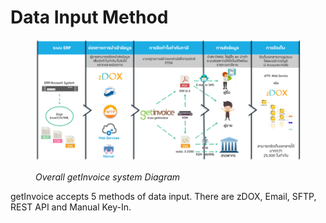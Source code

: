 # Data Input Method

<figure><img src="../../.gitbook/assets/image (63).png" alt=""><figcaption><p><em>Overall getInvoice system Diagram</em></p></figcaption></figure>

getInvoice accepts 5 methods of data input. There are zDOX, Email, SFTP, REST API and Manual Key-In.

